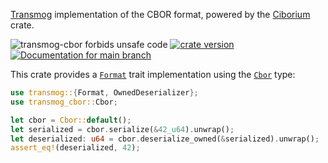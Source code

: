 [Transmog](https://github.com/khonsulabs/transmog) implementation of the CBOR format, powered by the [Ciborium](https://github.com/enarx/ciborium) crate.

![transmog-cbor forbids unsafe code](https://img.shields.io/badge/unsafe-forbid-success)
[![crate version](https://img.shields.io/crates/v/transmog-cbor.svg)](https://crates.io/crates/transmog-cbor)
[![Documentation for `main` branch](https://img.shields.io/badge/docs-main-informational)](https://khonsulabs.github.io/transmog/main/transmog_cbor/)

This crate provides a [`Format`][format] trait implementation using the [`Cbor`][cbor-type] type:

```rust
use transmog::{Format, OwnedDeserializer};
use transmog_cbor::Cbor;

let cbor = Cbor::default();
let serialized = cbor.serialize(&42_u64).unwrap();
let deserialized: u64 = cbor.deserialize_owned(&serialized).unwrap();
assert_eq!(deserialized, 42);
```

[cbor-type]: $cbor-type$
[format]: $format$
[transmog-async]: $transmog-async$
[transmog-bincode]: $transmog-bincode$
[transmog-cbor]: $transmog-cbor$
[transmog-pot]: $transmog-pot$
[transmog-versions]: $transmog-versions$

